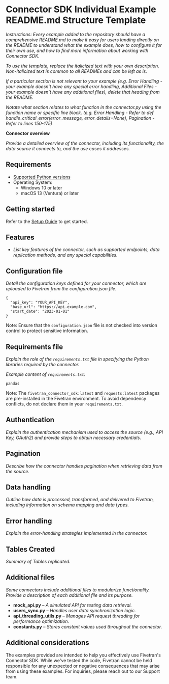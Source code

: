 # **Connector SDK Individual Example README.md Structure Template**

*Instructions: Every example added to the repository should have a comprehensive README.md to make it easy for users landing directly on the README to understand what the example does, how to configure it for their own use, and how to find more information about working with Connector SDK.*

*To use the template, replace the italicized text with your own description. Non-italicized text is common to all READMEs and can be left as is.*

*If a particular section is not relevant to your example (e.g. Error Handling \- your example doesn’t have any special error handling, Additional Files \- your example doesn’t have any additional files), delete that heading from the README.*

*Notate what section relates to what function in the connector.py using the function name or specific line block. (e.g. Error Handling \- Refer to def handle_critical_error(error_message, error_details=None),  Pagination \- Refer to lines 150-175)*

**Connector overview**

*Provide a detailed overview of the connector, including its functionality, the data source it connects to, and the use cases it addresses.*

## **Requirements**

* [Supported Python versions](https://github.com/fivetran/fivetran_connector_sdk/blob/main/README.md#requirements)   
* Operating System:  
  * Windows 10 or later  
  * macOS 13 (Ventura) or later

## **Getting started**

Refer to the [Setup Guide](https://fivetran.com/docs/connectors/connector-sdk/setup-guide) to get started.

## **Features**

* *List key features of the connector, such as supported endpoints, data replication methods, and any special capabilities.*

## **Configuration file**

*Detail the configuration keys defined for your connector, which are uploaded to Fivetran from the configuration.json file.* 

```
{
  "api_key": "YOUR_API_KEY",
  "base_url": "https://api.example.com",
  "start_date": "2023-01-01"
}
```

Note: Ensure that the `configuration.json` file is not checked into version control to protect sensitive information.

## **Requirements file**

*Explain the role of the `requirements.txt` file in specifying the Python libraries required by the connector.*

*Example content of `requirements.txt`:*

```
pandas
```

Note: The `fivetran_connector_sdk:latest` and `requests:latest` packages are pre-installed in the Fivetran environment. To avoid dependency conflicts, do not declare them in your `requirements.txt`.

## **Authentication**

*Explain the authentication mechanism used to access the source (e.g., API Key, OAuth2) and provide steps to obtain necessary credentials.*

## **Pagination**

*Describe how the connector handles pagination when retrieving data from the source.*

## **Data handling**

*Outline how data is processed, transformed, and delivered to Fivetran, including information on schema mapping and data types.*

## **Error handling**

*Explain the error-handling strategies implemented in the connector.*

## **Tables Created**

*Summary of Tables replicated.*

## **Additional files**

*Some connectors include additional files to modularize functionality. Provide a description of each additional file and its purpose.*

* **mock\_api.py** – *A simulated API for testing data retrieval.*  
* **users\_sync.py** – *Handles user data synchronization logic.*  
* **api\_threading\_utils.py** – *Manages API request threading for performance optimization.*  
* **constants.py** – *Stores constant values used throughout the connector.*

## **Additional considerations**

The examples provided are intended to help you effectively use Fivetran's Connector SDK. While we've tested the code, Fivetran cannot be held responsible for any unexpected or negative consequences that may arise from using these examples. For inquiries, please reach out to our Support team.
